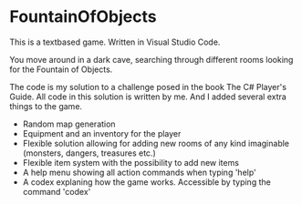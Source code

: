 # FountainOfObjects

This is a textbased game. Written in Visual Studio Code.

You move around in a dark cave, searching through different rooms looking for the Fountain of Objects.

The code is my solution to a challenge posed in the book The C# Player's Guide.
All code in this solution is written by me. And I added several extra things to the game.
- Random map generation
- Equipment and an inventory for the player
- Flexible solution allowing for adding new rooms of any kind imaginable (monsters, dangers, treasures etc.)
- Flexible item system with the possibility to add new items
- A help menu showing all action commands when typing 'help'
- A codex explaning how the game works. Accessible by typing the command 'codex'

